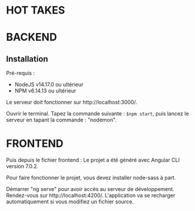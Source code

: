 # HOT TAKES # 

# BACKEND #

## Installation ##

Pré-requis : 
- NodeJS v14.17.0 ou ultérieur
- NPM v6.14.13 ou ultérieur

Le serveur doit fonctionner sur http://localhost:3000/.

Ouvrir le terminal.
Tapez la commande suivante : ```$npm start```, puis lancez le serveur en tapant la commande : "nodemon".

# FRONTEND #

Puis depuis le fichier frontend : Le projet a été généré avec Angular CLI version 7.0.2.

Pour faire fonctionner le projet, vous devez installer node-sass à part.

Démarrer "ng serve" pour avoir accès au serveur de développement. 
Rendez-vous sur http://localhost:4200/. 
L'application va se recharger automatiquement si vous modifiez un fichier source.
